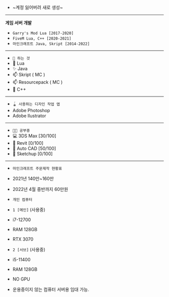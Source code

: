 - ~계정 잃어버려 새로 생성~

** **
**게임 서버 개발** 
- `Garry's Mod Lua [2017-2020] `
- `FiveM Lua, C++ [2020-2021]`
- `마인크래프트 Java, Skript [2014-2022]`
** **

- `👀 하는 것 `
- 🌱 Lua
- ✨ Java
- 📫 Skript ( MC )
- 📫 Resourcepack ( MC ) 
- 🥐 C++ 

** **

- `🪀 사용하는 디자인 작업 앱`
- Adobe Photoshop
- Adobe Ilustrator

** **

- `🧑‍🏫 공부중`
- 💻 3DS Max [30/100]
- 📄 Revit [0/100] 
- 🧮 Auto CAD [50/100]
- 📰 Sketchup [0/100]

** ** 

- `마인크래프트 주문제작 현황표`
-  2021년 140만~160만
-  2022년 4월 중반까지 60만원

- `개인 컴퓨터`
- `1 [메인]` (사용중)
- i7-12700 
- RAM 128GB
- RTX 3070

- `2 [서브]` (사용중)
- i5-11400
- RAM 128GB
- NO GPU

- 운용중이지 않는 컴퓨터 서버용 임대 가능.
